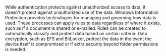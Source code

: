 While authentication protects against unauthorized access to data, it doesn't protect against unauthorized use of the data. Windows Information Protection provides technologies for managing and governing how data is used. These processes can apply rules to data regardless of where it exists, such as if a document is shared or e-mailed. Rules can be created to automatically classify and protect data based on certain criteria. Data encryption, such as EFS and BitLocker, protect the data in the event the device itself is compromised or if extra security beyond folder permissions is needed.
